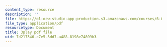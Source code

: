 ```yaml
---
content_type: resource
description: ''
file: https://ol-ocw-studio-app-production.s3.amazonaws.com/courses/6-034-artificial-intelligence-fall-2010/7d217346c7e53dd7a4888198e74899b3_j1H3jAAGlEA.pdf
file_type: application/pdf
resourcetype: Document
title: 3play pdf file
uid: 7d217346-c7e5-3dd7-a488-8198e74899b3
---
```

